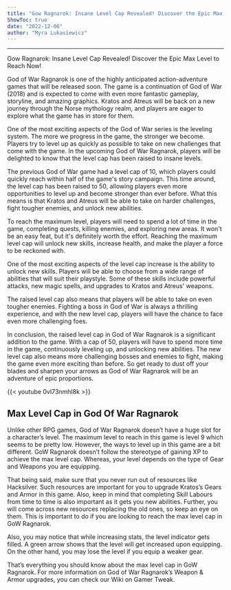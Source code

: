 ```yaml
---
title: "Gow Ragnarok: Insane Level Cap Revealed! Discover the Epic Max Level to Reach Now!"
ShowToc: true 
date: "2022-12-06"
author: "Myra Lukasiewicz"
---
```

*****
Gow Ragnarok: Insane Level Cap Revealed! Discover the Epic Max Level to Reach Now!

God of War Ragnarok is one of the highly anticipated action-adventure games that will be released soon. The game is a continuation of God of War (2018) and is expected to come with even more fantastic gameplay, storyline, and amazing graphics. Kratos and Atreus will be back on a new journey through the Norse mythology realm, and players are eager to explore what the game has in store for them.

One of the most exciting aspects of the God of War series is the leveling system. The more we progress in the game, the stronger we become. Players try to level up as quickly as possible to take on new challenges that come with the game. In the upcoming God of War Ragnarok, players will be delighted to know that the level cap has been raised to insane levels.

The previous God of War game had a level cap of 10, which players could quickly reach within half of the game's story campaign. This time around, the level cap has been raised to 50, allowing players even more opportunities to level up and become stronger than ever before. What this means is that Kratos and Atreus will be able to take on harder challenges, fight tougher enemies, and unlock new abilities.

To reach the maximum level, players will need to spend a lot of time in the game, completing quests, killing enemies, and exploring new areas. It won't be an easy feat, but it's definitely worth the effort. Reaching the maximum level cap will unlock new skills, increase health, and make the player a force to be reckoned with.

One of the most exciting aspects of the level cap increase is the ability to unlock new skills. Players will be able to choose from a wide range of abilities that will suit their playstyle. Some of these skills include powerful attacks, new magic spells, and upgrades to Kratos and Atreus' weapons.

The raised level cap also means that players will be able to take on even tougher enemies. Fighting a boss in God of War is always a thrilling experience, and with the new level cap, players will have the chance to face even more challenging foes.

In conclusion, the raised level cap in God of War Ragnarok is a significant addition to the game. With a cap of 50, players will have to spend more time in the game, continuously leveling up, and unlocking new abilities. The new level cap also means more challenging bosses and enemies to fight, making the game even more exciting than before. So get ready to dust off your blades and sharpen your arrows as God of War Ragnarok will be an adventure of epic proportions.

{{< youtube 0vI73nmhI8k >}} 



## Max Level Cap in God Of War Ragnarok
 

 
Unlike other RPG games, God of War Ragnarok doesn’t have a huge slot for a character’s level. The maximum level to reach in this game is level 9 which seems to be pretty low. However, the ways to level up in this game are a bit different. GoW Ragnarok doesn’t follow the stereotype of gaining XP to achieve the max level cap. Whereas, your level depends on the type of Gear and Weapons you are equipping.
 
That being said, make sure that you never run out of resources like Hacksilver. Such resources are important for you to upgrade Kratos’s Gears and Armor in this game. Also, keep in mind that completing Skill Labours from time to time is also important as it gets you new abilities. Further, you will come across new resources replacing the old ones, so keep an eye on them. This is important to do if you are looking to reach the max level cap in GoW Ragnarok.
 
Also, you may notice that while increasing stats, the level indicator gets filled. A green arrow shows that the level will get increased upon equipping. On the other hand, you may lose the level if you equip a weaker gear.
 
That’s everything you should know about the max level cap in GoW Ragnarok. For more information on God of War Ragnarok’s Weapon & Armor upgrades, you can check our Wiki on Gamer Tweak.




